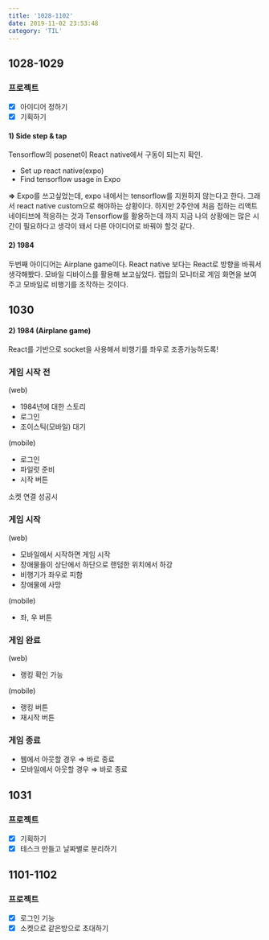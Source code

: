 ```yaml
---
title: '1028-1102'
date: 2019-11-02 23:53:48
category: 'TIL'
---
```


## 1028-1029

### 프로젝트

- [x] 아이디어 정하기
- [x] 기획하기

#### 1) Side step & tap

Tensorflow의 posenet이 React native에서 구동이 되는지 확인.

- Set up react native(expo)
- Find tensorflow usage in Expo

**=>** Expo를 쓰고싶었는데, expo 내에서는 tensorflow를 지원하지 않는다고 한다. 그래서 react native custom으로 해야하는 상황이다. 하지만 2주안에 처음 접하는 리액트 네이티브에 적응하는 것과 Tensorflow를 활용하는데 까지 지금 나의 상황에는 많은 시간이 필요하다고 생각이 돼서 다른 아이디어로 바꿔야 할것 같다.

#### 2) 1984

두번째 아이디어는 Airplane game이다.
React native 보다는 React로 방향을 바꿔서 생각해봤다. 모바일 디바이스를 활용해 보고싶었다.
랩탑의 모니터로 게임 화면을 보여주고 모바일로 비행기를 조작하는 것이다.

## 1030

#### 2) 1984 (Airplane game)

React를 기반으로 socket을 사용해서 비행기를 좌우로 조종가능하도록!

### 게임 시작 전

(web)

- 1984년에 대한 스토리
- 로그인
- 조이스틱(모바일) 대기

(mobile)

- 로그인
- 파일럿 준비
- 시작 버튼

소켓 연결 성공시

### 게임 시작

(web)

- 모바일에서 시작하면 게임 시작
- 장애물들이 상단에서 하단으로 랜덤한 위치에서 하강
- 비행기가 좌우로 피함
- 장애물에 사망

(mobile)

- 좌, 우 버튼

### 게임 완료

(web)

- 랭킹 확인 가능

(mobile)

- 랭킹 버튼
- 재시작 버튼

### 게임 종료

- 웹에서 아웃할 경우 ⇒ 바로 종료
- 모바일에서 아웃할 경우 ⇒ 바로 종료

## 1031

### 프로젝트

- [x] 기획하기
- [x] 테스크 만들고 날짜별로 분리하기

## 1101-1102

### 프로젝트

- [x] 로그인 기능
- [x] 소켓으로 같은방으로 초대하기
